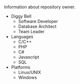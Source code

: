 Information about repository owner.

- Diggy Bell
  * Software Developer
  * Database Architect
  * Team Leader
- Languages
  * C/C++
  * PHP
  * C#
  * Javascript
  * SQL
- Platforms
  * Linux/UNIX
  * Windows
